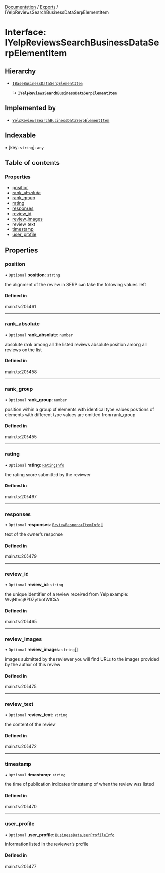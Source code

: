 [Documentation](../README.md) / [Exports](../modules.md) / IYelpReviewsSearchBusinessDataSerpElementItem

# Interface: IYelpReviewsSearchBusinessDataSerpElementItem

## Hierarchy

- [`IBaseBusinessDataSerpElementItem`](IBaseBusinessDataSerpElementItem.md)

  ↳ **`IYelpReviewsSearchBusinessDataSerpElementItem`**

## Implemented by

- [`YelpReviewsSearchBusinessDataSerpElementItem`](../classes/YelpReviewsSearchBusinessDataSerpElementItem.md)

## Indexable

▪ [key: `string`]: `any`

## Table of contents

### Properties

- [position](IYelpReviewsSearchBusinessDataSerpElementItem.md#position)
- [rank\_absolute](IYelpReviewsSearchBusinessDataSerpElementItem.md#rank_absolute)
- [rank\_group](IYelpReviewsSearchBusinessDataSerpElementItem.md#rank_group)
- [rating](IYelpReviewsSearchBusinessDataSerpElementItem.md#rating)
- [responses](IYelpReviewsSearchBusinessDataSerpElementItem.md#responses)
- [review\_id](IYelpReviewsSearchBusinessDataSerpElementItem.md#review_id)
- [review\_images](IYelpReviewsSearchBusinessDataSerpElementItem.md#review_images)
- [review\_text](IYelpReviewsSearchBusinessDataSerpElementItem.md#review_text)
- [timestamp](IYelpReviewsSearchBusinessDataSerpElementItem.md#timestamp)
- [user\_profile](IYelpReviewsSearchBusinessDataSerpElementItem.md#user_profile)

## Properties

### position

• `Optional` **position**: `string`

the alignment of the review in SERP
can take the following values: left

#### Defined in

main.ts:205461

___

### rank\_absolute

• `Optional` **rank\_absolute**: `number`

absolute rank among all the listed reviews
absolute position among all reviews on the list

#### Defined in

main.ts:205458

___

### rank\_group

• `Optional` **rank\_group**: `number`

position within a group of elements with identical type values
positions of elements with different type values are omitted from rank_group

#### Defined in

main.ts:205455

___

### rating

• `Optional` **rating**: [`RatingInfo`](../classes/RatingInfo.md)

the rating score submitted by the reviewer

#### Defined in

main.ts:205467

___

### responses

• `Optional` **responses**: [`ReviewResponseItemInfo`](../classes/ReviewResponseItemInfo.md)[]

text of the owner’s response

#### Defined in

main.ts:205479

___

### review\_id

• `Optional` **review\_id**: `string`

the unique identifier of a review received from Yelp
example:
WvjNtncj8PDZytbofWlC5A

#### Defined in

main.ts:205465

___

### review\_images

• `Optional` **review\_images**: `string`[]

images submitted by the reviewer
you will find URLs to the images provided by the author of this review

#### Defined in

main.ts:205475

___

### review\_text

• `Optional` **review\_text**: `string`

the content of the review

#### Defined in

main.ts:205472

___

### timestamp

• `Optional` **timestamp**: `string`

the time of publication
indicates timestamp of when the review was listed

#### Defined in

main.ts:205470

___

### user\_profile

• `Optional` **user\_profile**: [`BusinessDataUserProfileInfo`](../classes/BusinessDataUserProfileInfo.md)

information listed in the reviewer’s profile

#### Defined in

main.ts:205477
